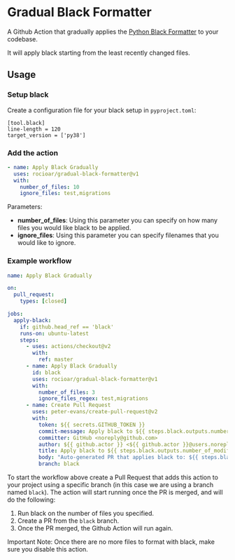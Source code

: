 # Gradual Black Formatter

A Github Action that gradually applies the [Python Black Formatter](https://github.com/psf/black) to your codebase.

It will apply black starting from the least recently changed files.

## Usage

### Setup black

Create a configuration file for your black setup in `pyproject.toml`:

```
[tool.black]
line-length = 120
target_version = ['py38']
```

### Add the action

```yaml
- name: Apply Black Gradually
  uses: rocioar/gradual-black-formatter@v1
  with:
    number_of_files: 10
    ignore_files: test,migrations
```

Parameters:

- **number_of_files**: Using this parameter you can specify on how many files you would like black to be applied.
- **ignore_files**: Using this parameter you can specify filenames that you would like to ignore.

### Example workflow

```yaml
name: Apply Black Gradually

on:
  pull_request:
    types: [closed]

jobs:
  apply-black:
    if: github.head_ref == 'black'
    runs-on: ubuntu-latest
    steps:
      - uses: actions/checkout@v2
        with:
          ref: master
      - name: Apply Black Gradually
        id: black
        uses: rocioar/gradual-black-formatter@v1
        with:
          number_of_files: 3
          ignore_files_regex: test,migrations
      - name: Create Pull Request
        uses: peter-evans/create-pull-request@v2
        with:
          token: ${{ secrets.GITHUB_TOKEN }}
          commit-message: Apply black to ${{ steps.black.outputs.number_of_modified_files }} files
          committer: GitHub <noreply@github.com>
          author: ${{ github.actor }} <${{ github.actor }}@users.noreply.github.com>
          title: Apply black to ${{ steps.black.outputs.number_of_modified_files }} files
          body: "Auto-generated PR that applies black to: ${{ steps.black.outputs.modified_file_names }}."
          branch: black
```

To start the workflow above create a Pull Request that adds this action to your project using a specific branch (in this case we are using a branch named `black`). The action will start running once the PR is merged, and will do the following:

1. Run black on the number of files you specified.
2. Create a PR from the `black` branch.
2. Once the PR merged, the Github Action will run again.

Important Note: Once there are no more files to format with black, make sure you disable this action.
